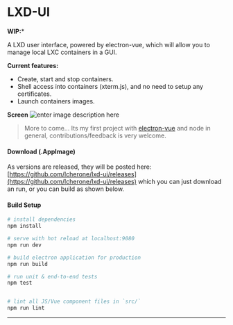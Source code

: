 
# LXD-UI

**WIP:***

A LXD user interface, powered by electron-vue, which will allow you to manage local LXC containers in a GUI.

**Current features:**

 - Create, start and stop containers.
 - Shell access into containers (xterm.js), and no need to setup any certificates.
 - Launch containers images.

**Screen**
![enter image description here](https://i.imgur.com/wbSSIBe.gif)

> More to come... Its my first project with [electron-vue](https://github.com/SimulatedGREG/electron-vue) and node in general, contributions/feedback is very welcome.

#### Download (.AppImage)

As versions are released, they will be posted here: [https://github.com/lcherone/lxd-ui/releases](https://github.com/lcherone/lxd-ui/releases) 
which you can just download an run, or you can build as shown below.

#### Build Setup

``` bash
# install dependencies
npm install

# serve with hot reload at localhost:9080
npm run dev

# build electron application for production
npm run build

# run unit & end-to-end tests
npm test


# lint all JS/Vue component files in `src/`
npm run lint

```

---
